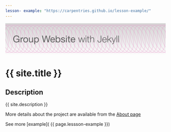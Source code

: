 ```yaml
---
lesson- example: "https://carpentries.github.io/lesson-example/" 
---
```


![Group Web banner](./image/site_banner.png)


# {{ site.title }}

<!-- comment here-->

## Description
{{ site.description }}

More details about the project are available from the [About page](about.md)

See more [example]( {{ page.lessson-example }})

<!-- [About page link](https://github.com/ufangYang/jeco-website/blob/main/about.md) -->

<!-- [about]('/about') links to the github repo -->



